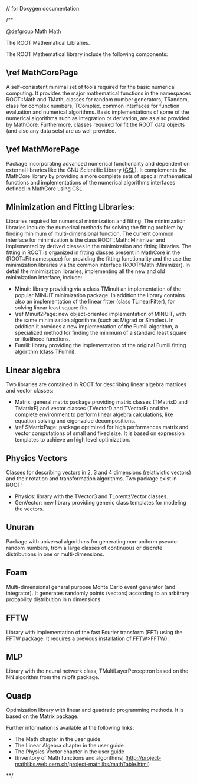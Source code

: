 // for Doxygen documentation


/**

@defgroup Math Math

The ROOT Mathematical Libraries. 

The ROOT Mathematical library include the following components:

## \ref MathCorePage
  
  A self-consistent minimal set of tools required for the basic numerical computing.
  It provides the major mathematical functions in the namespaces ROOT::Math and TMath,
  classes for random number generators, TRandom, class for complex numbers, TComplex,
  common interfaces for function evaluation and numerical algorithms. 
  Basic implementations of some of the numerical algorithms such as integration or derivation, are as also provided by MathCore. 
  Furthermore, classes required for fit the ROOT data objects (and also any data sets) are as well provided.

## \ref MathMorePage 
 
Package incorporating advanced numerical functionality and dependent on external libraries like the GNU Scientific Library ([GSL](http://www.gnu.org/software/gsl/)). It complements the MathCore library by providing a more complete sets of special mathematical functions and implementations of the numerical algorithms interfaces defined in MathCore using GSL.

## Minimization and Fitting Libraries: 

Libraries required for numerical minimization and fitting. The minimization libraries include the numerical methods for solving the fitting problem by finding minimum of multi-dimensional
  function. The current common interface for minimization is the class ROOT::Math::Minimizer and implemented by derived classes in the minimization and fitting libraries. The fitting in ROOT is
  organized in fitting classes present in MathCore in the (ROOT::Fit namespace) for providing the fitting functionality and the use the minimization libraries via the common interface (ROOT::Math::Minimizer). In detail the minimization libraries, implementing all the new and old minimization interface, include:

- Minuit: library providing via a class TMinuit an implementation of the popular MINUIT minimization package. In addition the library contains also an implementation of the linear fitter (class TLinearFitter), for solving linear least square fits.
- \ref Minuit2Page: new object-oriented implementation of MINUIT, with the same minimization algorithms (such as Migrad or Simplex). In addition it provides a new implementation of the Fumili algorithm, a specialized method for finding the minimum of a standard least square or likelihood functions. 
- Fumili: library providing the implementation of the original Fumili fitting algorithm (class TFumili).

## Linear algebra 

Two libraries are contained in ROOT for describing linear algebra matrices and vector classes:
   
- Matrix: general matrix package providing matrix classes (TMatrixD and TMatrixF)  and vector classes (TVectorD and TVectorF) and the complete environment to perform linear algebra calculations, like equation solving and eigenvalue decompositions.
- \ref SMatrixPage: package optimized for high performances matrix and vector computations of small and fixed size. It is based on expression templates to achieve an high level optimization.


## Physics Vectors

Classes for describing vectors in 2, 3 and 4 dimensions (relativistic vectors) and their rotation and transformation algorithms. Two package exist in ROOT:

- Physics: library with the TVector3 and TLorentzVector classes.
- GenVector: new library providing generic class templates for modeling the vectors.

## Unuran

Package with universal algorithms for generating non-uniform pseudo-random numbers, from a large classes of continuous or discrete distributions in one or multi-dimensions. 

## Foam 

Multi-dimensional general purpose Monte Carlo event generator (and integrator). It generates randomly points (vectors) according to an arbitrary probability distribution  in n dimensions.

## FFTW

Library with implementation of the fast Fourier transform (FFT) using the FFTW package. It requires a previous installation of [FFTW](http://www.fftw.org)>FFTW).

## MLP

Library with the neural network class, TMultiLayerPerceptron based on the NN algorithm from the mlpfit package.

## Quadp

Optimization library with linear and quadratic programming methods. It is based on the Matrix package.


Further information is available at the following links:

- The Math chapter in the user guide
- The Linear Algebra chapter in the user guide
- The Physics Vector chapter in the user guide
- [Inventory of Math functions and algorithms] (http://project-mathlibs.web.cern.ch/project-mathlibs/mathTable.html)

**/

